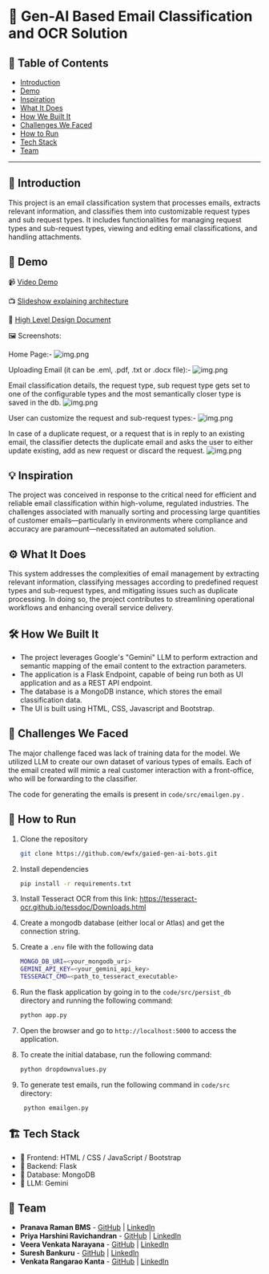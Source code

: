 # 🚀 Gen-AI Based Email Classification and OCR Solution

## 📌 Table of Contents
- [Introduction](#introduction)
- [Demo](#demo)
- [Inspiration](#inspiration)
- [What It Does](#what-it-does)
- [How We Built It](#how-we-built-it)
- [Challenges We Faced](#challenges-we-faced)
- [How to Run](#how-to-run)
- [Tech Stack](#tech-stack)
- [Team](#team)

---

## 🎯 Introduction
This project is an email classification system that processes emails, extracts relevant information, and classifies them into customizable request types and sub request types.
It includes functionalities for managing request types and sub-request types, viewing and editing email classifications, and handling attachments.


## 🎥 Demo
📹 [Video Demo](#) 

📺 [Slideshow explaining architecture](artifacts/arch/Gen-AI_Based_Email_Classification_and_OCR_Solution.pptx)

📄 [High Level Design Document](artifacts/arch/Design_Document.pdf)

🖼️ Screenshots:

Home Page:-
![img.png](artifacts/images/img.png)

Uploading Email (it can be .eml, .pdf, .txt or .docx file):-
![img.png](artifacts/images/2.png)

Email classification details, the request type, sub request type gets set to one of the configurable types and the most semantically closer type is saved in the db.
![img.png](artifacts/images/3.png)

User can customize the request and sub-request types:-
![img.png](artifacts/images/4.png)

In case of a duplicate request, or a request that is in reply to an existing email, the classifier detects the duplicate email and asks the user to either update existing, add as new request or discard the request.
![img.png](artifacts/images/5.png)


## 💡 Inspiration
The project was conceived in response to the critical need for efficient and reliable email classification within high-volume, regulated industries. The challenges associated with manually sorting and processing large quantities of customer emails—particularly in environments where compliance and accuracy are paramount—necessitated an automated solution. 
## ⚙️ What It Does
This system addresses the complexities of email management by extracting relevant information, classifying messages according to predefined request types and sub-request types, and mitigating issues such as duplicate processing. In doing so, the project contributes to streamlining operational workflows and enhancing overall service delivery.
## 🛠️ How We Built It
- The project leverages Google's "Gemini" LLM to perform extraction and semantic mapping of the email content to the extraction parameters.
- The application is a Flask Endpoint, capable of being run both as UI application and as a REST API endpoint.
- The database is a MongoDB instance, which stores the email classification data.
- The UI is built using HTML, CSS, Javascript and Bootstrap.


## 🚧 Challenges We Faced
The major challenge faced was lack of training data for the model. 
We utilized LLM to create our own dataset of various types of emails.
Each of the email created will mimic a real customer interaction with a front-office, who will be forwarding to the classifier.

The code for generating the emails is present in `code/src/emailgen.py` .


## 🏃 How to Run
1. Clone the repository  
   ```sh
   git clone https://github.com/ewfx/gaied-gen-ai-bots.git
   ```
2. Install dependencies  
   ```sh
   pip install -r requirements.txt 
   ```
3. Install Tesseract OCR from this link: https://tesseract-ocr.github.io/tessdoc/Downloads.html

4. Create a mongodb database (either local or Atlas) and get the connection string.
5. Create a `.env` file with the following data
    ```sh
    MONGO_DB_URI=<your_mongodb_uri>
    GEMINI_API_KEY=<your_gemini_api_key>
    TESSERACT_CMD=<path_to_tesseract_executable>
    ```
6. Run the flask application by going in to the `code/src/persist_db` directory and running the following command:
   ```sh
   python app.py
   ```

7. Open the browser and go to `http://localhost:5000` to access the application.

8. To create the initial database, run the following command:
   ```sh
   python dropdownvalues.py
   ```
   
9. To generate test emails, run the following command in `code/src` directory:
   ```sh
    python emailgen.py
    ```
   
## 🏗️ Tech Stack
- 🔹 Frontend: HTML / CSS / JavaScript / Bootstrap
- 🔹 Backend: Flask
- 🔹 Database: MongoDB
- 🔹 LLM: Gemini

## 👥 Team
- **Pranava Raman BMS** - [GitHub](https://github.com/bmspr1502) | [LinkedIn](https://www.linkedin.com/in/pranava-raman-bms/)
- **Priya Harshini Ravichandran** - [GitHub](https://github.com/priyaharshini-ravi) | [LinkedIn](https://www.linkedin.com/in/priya-harshini-ravichandran-700a331b9/)
- **Veera Venkata Narayana** - [GitHub](https://github.com/pvvnarayana) | [LinkedIn](https://www.linkedin.com/in/pvvnarayana/)
- **Suresh Bankuru** - [GitHub](https://github.com/sureshbankuru) | [LinkedIn](https://www.linkedin.com/in/suresh-bankuru-986b4b45/)
- **Venkata Rangarao Kanta** - [GitHub](https://github.com/rangakv) | [LinkedIn](#)